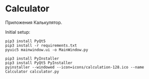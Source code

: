 # Calculator
Приложения Калькулятор.

Initial setup:

```
pip3 install PyQt5
pip3 install -r requirements.txt
pyuic5 mainwindow.ui -o MainWindow.py

pip3 install PyInstaller
pip3 install PyQt5 PyInstaller
pyinstaller --windowed --icon=icons/calculation-128.ico --name Calculator calculator.py
```
